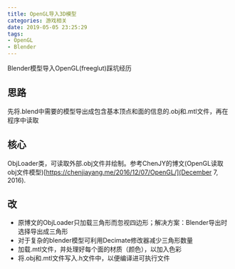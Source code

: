 ```yaml
---
title: OpenGL导入3D模型
categories: 游戏相关
date: 2019-05-05 23:25:29
tags:
- OpenGL
- Blender
---
```


Blender模型导入OpenGL(freeglut)踩坑经历

## 思路

先将.blend中需要的模型导出成包含基本顶点和面的信息的.obj和.mtl文件，再在程序中读取

<!-- more -->

## 核心

ObjLoader类，可读取外部.obj文件并绘制。参考ChenJY的博文(OpenGL读取obj文件模型)[https://chenjiayang.me/2016/12/07/OpenGL/](December 7, 2016).

## 改

- 原博文的ObjLoader只加载三角形而忽视四边形；解决方案：Blender导出时选择导出成三角形
- 对于复杂的blender模型可利用Decimate修改器减少三角形数量
- 加载.mtl文件，并处理好每个面的材质（颜色），以加入色彩
- 将.obj和.mtl文件写入.h文件中，以便编译进可执行文件
